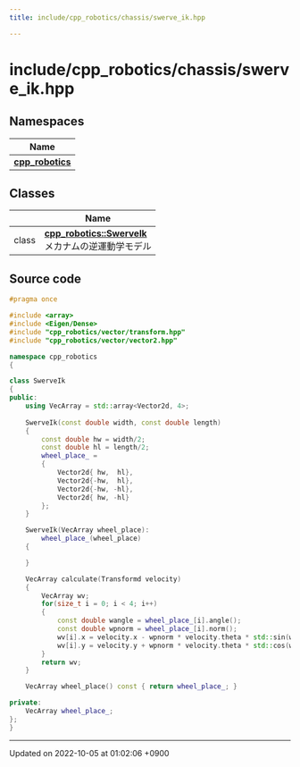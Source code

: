 ```yaml
---
title: include/cpp_robotics/chassis/swerve_ik.hpp

---
```


# include/cpp_robotics/chassis/swerve_ik.hpp



## Namespaces

| Name           |
| -------------- |
| **[cpp_robotics](/cpp_robotics/doxybook/Namespaces/namespacecpp__robotics/)**  |

## Classes

|                | Name           |
| -------------- | -------------- |
| class | **[cpp_robotics::SwerveIk](/cpp_robotics/doxybook/Classes/classcpp__robotics_1_1SwerveIk/)** <br>メカナムの逆運動学モデル  |




## Source code

```cpp
#pragma once

#include <array>
#include <Eigen/Dense>
#include "cpp_robotics/vector/transform.hpp"
#include "cpp_robotics/vector/vector2.hpp"

namespace cpp_robotics
{

class SwerveIk
{
public:
    using VecArray = std::array<Vector2d, 4>;
    
    SwerveIk(const double width, const double length)
    {
        const double hw = width/2;
        const double hl = length/2;
        wheel_place_ =
        {
            Vector2d{ hw,  hl},
            Vector2d{-hw,  hl},
            Vector2d{-hw, -hl},
            Vector2d{ hw, -hl}
        };
    }

    SwerveIk(VecArray wheel_place):
        wheel_place_(wheel_place)
    {

    }

    VecArray calculate(Transformd velocity)
    {
        VecArray wv;
        for(size_t i = 0; i < 4; i++)
        {
            const double wangle = wheel_place_[i].angle();
            const double wpnorm = wheel_place_[i].norm();
            wv[i].x = velocity.x - wpnorm * velocity.theta * std::sin(wangle);
            wv[i].y = velocity.y + wpnorm * velocity.theta * std::cos(wangle);
        }
        return wv;
    }

    VecArray wheel_place() const { return wheel_place_; }

private:
    VecArray wheel_place_;
};
}
```


-------------------------------

Updated on 2022-10-05 at 01:02:06 +0900
